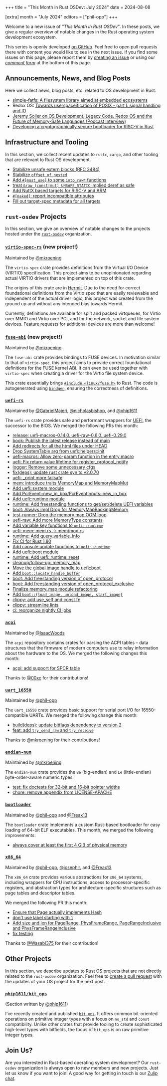 +++
title = "This Month in Rust OSDev: July 2024"
date = 2024-08-08

[extra]
month = "July 2024"
editors = ["phil-opp"]
+++

Welcome to a new issue of _"This Month in Rust OSDev"_. In these posts, we give a regular overview of notable changes in the Rust operating system development ecosystem.

<!-- more -->

This series is openly developed [on GitHub](https://github.com/rust-osdev/homepage/). Feel free to open pull requests there with content you would like to see in the next issue. If you find some issues on this page, please report them by [creating an issue](https://github.com/rust-osdev/homepage/issues/new) or using our <a href="#comment-form">_comment form_</a> at the bottom of this page.

<!--
    This is a draft for the upcoming "This Month in Rust OSDev (July 2024)" post.
    Feel free to create pull requests against the `next` branch to add your
    content here.
    Please take a look at the past posts on https://rust-osdev.com/ to see the
    general structure of these posts.
-->

## Announcements, News, and Blog Posts

Here we collect news, blog posts, etc. related to OS development in Rust.

- [simple-fatfs: A filesystem library aimed at embedded ecosystems](https://www.reddit.com/r/rust/comments/1ejukow/simplefatfs_a_filesystem_library_aimed_at/)
- Redox OS: [Towards userspaceification of POSIX - part I: signal handling and IO](https://www.redox-os.org/news/kernel-11/)
- [Jeremy Soller on OS Development, Legacy Code, Redox OS and the Future of Memory-Safe Languages (Podcast Interview)](https://corrode.dev/podcast/s02e07-system76/)
- [Developing a cryptographically secure bootloader for RISC-V in Rust](https://www.codethink.co.uk/articles/2024/secure_bootloader/)

<!--
Please follow this template:

- [Title](https://example.com)
  - (optional) Some additional context
-->


## Infrastructure and Tooling

In this section, we collect recent updates to `rustc`, `cargo`, and other tooling that are relevant to Rust OS development.

- [Stabilize unsafe extern blocks (RFC 3484)](https://github.com/rust-lang/rust/pull/127921)
- [Stabilize `offset_of_nested`](https://github.com/rust-lang/rust/pull/128284)
- [Add `#[must_use]` to some `into_raw*` functions](https://github.com/rust-lang/rust/pull/127586)
- [treat `&raw (const|mut) UNSAFE_STATIC` implied deref as safe](https://github.com/rust-lang/rust/pull/125834)
- [Add NuttX based targets for RISC-V and ARM](https://github.com/rust-lang/rust/pull/127755)
- [`#[naked]`: report incompatible attributes](https://github.com/rust-lang/rust/pull/127853)
- [Fill out target-spec metadata for all targets](https://github.com/rust-lang/rust/pull/127265)

<!--
    Please use the following template:

- [Title](https://example.com)
  - (optional) Some additional context
-->


## `rust-osdev` Projects

In this section, we give an overview of notable changes to the projects hosted under the [`rust-osdev`](https://github.com/rust-osdev/about) organization.


### [`virtio-spec-rs`](https://github.com/rust-osdev/virtio-spec-rs) (new project!)
<span class="maintainers">Maintained by [@mkroening](https://github.com/mkroening)</span>

The `virtio-spec` crate provides definitions from the Virtual I/O Device (VIRTIO) specification. 
This project aims to be unopinionated regarding actual VIRTIO drivers that are implemented on top of this crate.

The origins of this crate are in [Hermit](https://github.com/hermit-os/kernel).
Due to the need for correct foundational definitions from the Virtio spec that are easily reviewable and independent of the actual driver logic, this project was created from the ground up and without any intended bias towards Hermit.

Currently, definitions are available for split and packed virtqueues, for Virtio over MMIO and Virtio over PCI, and for the network, socket and file system devices.
Feature requests for additional devices are more than welcome!


### [`fuse-abi`](https://github.com/rust-osdev/fuse-abi) (new project!)
<span class="maintainers">Maintained by [@mkroening](https://github.com/mkroening)</span>

The `fuse-abi` crate provides bindings to FUSE devices.
In motivation similar to that of `virtio-spec`, this project aims to provide correct foundational definitions for the FUSE kernel ABI.
It can even be used together with `virtio-spec` when creating a driver for the Virtio file system device.

This crate essentially brings [`#include <linux/fuse.h>`](https://git.kernel.org/pub/scm/linux/kernel/git/torvalds/linux.git/tree/include/uapi/linux/fuse.h?h=v6.9) to Rust.
The code is autogenerated using [`bindgen`](https://github.com/rust-lang/rust-bindgen), ensuring the correctness of definitions.

### [`uefi-rs`](https://github.com/rust-osdev/uefi-rs)
<span class="maintainers">Maintained by [@GabrielMajeri](https://github.com/GabrielMajeri), [@nicholasbishop](https://github.com/nicholasbishop), and [@phip1611](https://github.com/phip1611)</span>

The `uefi-rs` crate provides safe and performant wrappers for [UEFI](https://en.wikipedia.org/wiki/Unified_Extensible_Firmware_Interface), the successor to the BIOS. We merged the following PRs this month:

- [release: uefi-macros-0.14.0, uefi-raw-0.6.0, uefi-0.29.0](https://github.com/rust-osdev/uefi-rs/pull/1221)
- [book: Publish the latest release instead of main](https://github.com/rust-osdev/uefi-rs/pull/1224)
- [Add redirects for all the html files under HEAD](https://github.com/rust-osdev/uefi-rs/pull/1225)
- [Drop SystemTable arg from uefi::helpers::init](https://github.com/rust-osdev/uefi-rs/pull/1226)
- [uefi-macros: Allow zero-param function in the entry macro](https://github.com/rust-osdev/uefi-rs/pull/1227)
- [uefi: Fix return value lifetime for register_protocol_notify](https://github.com/rust-osdev/uefi-rs/pull/1228)
- [logger: Remove some unnecessary cfgs](https://github.com/rust-osdev/uefi-rs/pull/1235)
- [fix(deps): update rust crate syn to v2.0.70](https://github.com/rust-osdev/uefi-rs/pull/1231)
- [uefi: _print more failsafe](https://github.com/rust-osdev/uefi-rs/pull/1239)
- [mem: introduce traits MemoryMap and MemoryMapMut](https://github.com/rust-osdev/uefi-rs/pull/1234)
- [Add uefi::system module](https://github.com/rust-osdev/uefi-rs/pull/1237)
- [Add PcrEvent::new_in_box/PcrEventInputs::new_in_box](https://github.com/rust-osdev/uefi-rs/pull/1246)
- [Add uefi::runtime module](https://github.com/rust-osdev/uefi-rs/pull/1249)
- [runtime: Add freestanding functions to get/set/delete UEFI variables](https://github.com/rust-osdev/uefi-rs/pull/1250)
- [boot: Always impl Drop for MemoryMapBackingMemory](https://github.com/rust-osdev/uefi-rs/pull/1248)
- [test-runner: Drop the memory map OOM loop](https://github.com/rust-osdev/uefi-rs/pull/1254)
- [uefi-raw: Add more MemoryType constants](https://github.com/rust-osdev/uefi-rs/pull/1253)
- [Add variable key functions to `uefi::runtime`](https://github.com/rust-osdev/uefi-rs/pull/1252)
- [uefi: mem: mem.rs -> mem/mod.rs](https://github.com/rust-osdev/uefi-rs/pull/1251)
- [runtime: Add query_variable_info](https://github.com/rust-osdev/uefi-rs/pull/1256)
- [Fix CI for Rust 1.80](https://github.com/rust-osdev/uefi-rs/pull/1261)
- [Add capsule update functions to `uefi::runtime`](https://github.com/rust-osdev/uefi-rs/pull/1259)
- [Add uefi::boot module](https://github.com/rust-osdev/uefi-rs/pull/1255)
- [runtime: Add uefi::runtime::reset](https://github.com/rust-osdev/uefi-rs/pull/1258)
- [cleanup/follow-up: memory_map](https://github.com/rust-osdev/uefi-rs/pull/1240)
- [Move the global image handle to uefi::boot](https://github.com/rust-osdev/uefi-rs/pull/1262)
- [Add `boot::locate_handle_buffer`](https://github.com/rust-osdev/uefi-rs/pull/1269)
- [boot: Add freestanding version of open_protocol](https://github.com/rust-osdev/uefi-rs/pull/1270)
- [boot: Add freestanding version of open_protocol_exclusive](https://github.com/rust-osdev/uefi-rs/pull/1272)
- [Finalize memory_map module refactoring](https://github.com/rust-osdev/uefi-rs/pull/1263)
- [Add `boot::{load_image, unload_image, start_image}`](https://github.com/rust-osdev/uefi-rs/pull/1273)
- [clippy: add use_self and const fn](https://github.com/rust-osdev/uefi-rs/pull/1271)
- [clippy: streamline lints](https://github.com/rust-osdev/uefi-rs/pull/1274)
- [ci: reorganize nightly CI jobs](https://github.com/rust-osdev/uefi-rs/pull/1275)

<!-- - [fix(deps): update rust crate clap to v4.5.8](https://github.com/rust-osdev/uefi-rs/pull/1220) -->
<!-- - [chore(deps): update rust crate log to v0.4.22](https://github.com/rust-osdev/uefi-rs/pull/1219) -->
<!-- - [chore(deps): update crate-ci/typos action to v1.23.1](https://github.com/rust-osdev/uefi-rs/pull/1232) -->
<!-- - [chore(deps): lock file maintenance](https://github.com/rust-osdev/uefi-rs/pull/1233) -->
<!-- - [chore(deps): update crate-ci/typos action to v1.23.2](https://github.com/rust-osdev/uefi-rs/pull/1242) -->
<!-- - [chore(deps): lock file maintenance](https://github.com/rust-osdev/uefi-rs/pull/1245) -->
<!-- - [chore(deps): lock file maintenance](https://github.com/rust-osdev/uefi-rs/pull/1257) -->
<!-- - [chore(deps): update crate-ci/typos action to v1.23.5](https://github.com/rust-osdev/uefi-rs/pull/1265) -->
<!-- - [chore(deps): lock file maintenance](https://github.com/rust-osdev/uefi-rs/pull/1267) -->
<!-- - [fix(deps): update rust crate heck to 0.5.0](https://github.com/rust-osdev/uefi-rs/pull/1268) -->



### [`acpi`](https://github.com/rust-osdev/acpi)
<span class="maintainers">Maintained by [@IsaacWoods](https://github.com/IsaacWoods)</span>

The `acpi` repository contains crates for parsing the ACPI tables – data structures that the firmware of modern computers use to relay information about the hardware to the OS. We merged the following changes this month:

- [acpi: add support for SPCR table](https://github.com/rust-osdev/acpi/pull/216)

Thanks to [@00xc](https://github.com/00xc) for their contributions!


### [`uart_16550`](https://github.com/rust-osdev/uart_16550)
<span class="maintainers">Maintained by [@phil-opp](https://github.com/phil-opp)</span>

The `uart_16550` crate provides basic support for serial port I/O for 16550-compatible UARTs. We merged the following change this month:

- [build(deps): update bitflags dependency to version 2](https://github.com/rust-osdev/uart_16550/pull/33)
- [feat: add `try_send_raw` and `try_receive`](https://github.com/rust-osdev/uart_16550/pull/34)

Thanks to [@mkroening](https://github.com/mkroening) for their contributions!


### [`endian-num`](https://github.com/rust-osdev/endian-num)
<span class="maintainers">Maintained by [@mkroening](https://github.com/mkroening)</span>

The `endian-num` crate provides the `Be` (big-endian) and `Le` (little-endian) byte-order-aware numeric types.

- [test: fix doctests for 32-bit and 16-bit pointer widths](https://github.com/rust-osdev/endian-num/pull/4)
- [chore: remove appendix from LICENSE-APACHE](https://github.com/rust-osdev/endian-num/pull/5)


### [`bootloader`](https://github.com/rust-osdev/bootloader)
<span class="maintainers">Maintained by [@phil-opp](https://github.com/phil-opp) and [@Freax13](https://github.com/orgs/rust-osdev/people/Freax13)</span>

The `bootloader` crate implements a custom Rust-based bootloader for easy loading of 64-bit ELF executables. This month, we merged the following improvements:

- [always cover at least the first 4 GiB of physical memory](https://github.com/rust-osdev/bootloader/pull/448)


### [`x86_64`](https://github.com/rust-osdev/x86_64)
<span class="maintainers">Maintained by [@phil-opp](https://github.com/phil-opp), [@josephlr](https://github.com/orgs/rust-osdev/people/josephlr), and [@Freax13](https://github.com/orgs/rust-osdev/people/Freax13)</span>

The `x86_64` crate provides various abstractions for `x86_64` systems, including wrappers for CPU instructions, access to processor-specific registers, and abstraction types for architecture-specific structures such as page tables and descriptor tables.

We merged the following PR this month:

- [Ensure that Page actually implements Hash](https://github.com/rust-osdev/x86_64/pull/490)
- [don't use label starting with `1`](https://github.com/rust-osdev/x86_64/pull/492)
- [Add size and len for PageRange, PhysFrameRange, PageRangeInclusive and PhysFrameRangeInclusive](https://github.com/rust-osdev/x86_64/pull/491)
- [fix testing](https://github.com/rust-osdev/x86_64/pull/495)

Thanks to [@Wasabi375](https://github.com/Wasabi375) for their contribution!


<!--
    Please use the following template:

    ### [`repo_name`](https://github.com/rust-osdev/repo_name)
    <span class="maintainers">Maintained by [@maintainer_1](https://github.com/maintainer_1)</span>

    The `repo_name` crate ...<<short introduction>>...

    We merged the following changes this month:
    <<changelog, either in list or text form>>
-->


## Other Projects

In this section, we describe updates to Rust OS projects that are not directly related to the `rust-osdev` organization. Feel free to [create a pull request](https://github.com/rust-osdev/homepage/pulls) with the updates of your OS project for the next post.

<!--
    Please use the following template:

    ### [`owner_name/repo_name`](https://github.com/rust-osdev/owner_name/repo_name)
    <span class="maintainers">(Section written by [@your_github_name](https://github.com/your_github_name))</span>

    ...<<your project updates>>...
-->

### [`phip1611/bit_ops`](https://github.com/phip1611/bit_ops)
<span class="maintainers">(Section written by [@phip1611](https://github.com/phip1611))</span>

I've recently created and published [`bit_ops`](https://github.com/phip1611/bit_ops).
It offers common bit-oriented operations on primitive integer types with a focus on
`no_std` and `const` compatibility. Unlike other crates that provide tooling to
create sophisticated high-level types with bitfields, the focus of `bit_ops` is
on raw primitive integer types.


## Join Us?

Are you interested in Rust-based operating system development? Our `rust-osdev` organization is always open to new members and new projects. Just let us know if you want to join! A good way for getting in touch is our [Zulip chat](https://rust-osdev.zulipchat.com).

